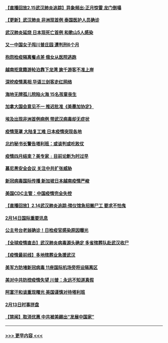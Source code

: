 #### [【直播回放2.15武汉肺炎追踪】异象频出:正月惊雷 龙门倒塌](../pages/prog202/a102777974.md?t=02152322) 
#### [【更新】武汉肺炎 非洲现首例 泰国医护人员确诊](../pages/prog202/a102770740.md?t=02152322) 
#### [武汉肺炎延烧 日本现死亡首例 和歌山5人感染](../pages/prog202/a102777815.md?t=02152322) 
#### [又一中国女子闯川普庄园 遭判刑6个月](../pages/prog202/a102777673.md?t=02152322) 
#### [抱怨检疫隔离餐点差 俄女从医院逃跑](../pages/prog202/a102777667.md?t=02152322) 
#### [越南拒意籍游轮泊靠下龙湾 逾千游客不准上岸](../pages/prog202/a102777646.md?t=02152322) 
#### [深挖疫情真相 华语三剑客走红网络](../pages/prog202/a102777624.md?t=02152322) 
#### [海地无牌孤儿院陷火海 15名孩童丧生](../pages/prog202/a102777620.md?t=02152322) 
#### [加拿大国会意见不一 推迟批准《美墨加协定》](../pages/prog202/a102777575.md?t=02152322) 
#### [埃及出现非洲首例病例 带武汉病毒却无症状](../pages/prog202/a102777559.md?t=02152322) 
#### [疫情笼罩 大陆复工难 日本疫情突现各地](../pages/prog202/a102777455.md?t=02152322) 
#### [北约秘书长警告塔利班：或谈判或吃败仗](../pages/prog202/a102777442.md?t=02152322) 
#### [疫情四月结束？美专家﹕目前论断为时过早](../pages/prog202/a102777248.md?t=02152322) 
#### [慕尼黑安全会议 关注中共扩张威胁](../pages/prog202/a102777254.md?t=02152322) 
#### [新冠病毒国际传播 新加坡日本越南疫情严峻](../pages/prog202/a102777245.md?t=02152322) 
#### [美国CDC主管：中国疫情完全失控](../pages/prog202/a102777236.md?t=02152322) 
#### [【直播回放】2.14武汉肺炎追踪:殡仪馆急招搬尸工 要求不怕鬼](../pages/prog202/a102777141.md?t=02152322) 
#### [2月14日国际重要讯息](../pages/prog202/a102777073.md?t=02152322) 
#### [公主号台老翁确诊！日检疫官感染原因曝光](../pages/prog202/a102777075.md?t=02152322) 
#### [【全球疫情直击】武汉肺炎病毒源头确定 多省殡葬队赴武汉收尸](../pages/prog202/a102777026.md?t=02152322) 
#### [【疫情最前线】多地殡葬业急援武汉](../pages/prog202/a102776986.md?t=02152322) 
#### [美军方防堵新冠病毒 11座国际机场旁将设隔离区](../pages/prog202/a102776870.md?t=02152322) 
#### [美对中共防控疫情失望 川普：永远不知道真假](../pages/prog202/a102776836.md?t=02152322) 
#### [阿富汗和谈重现曙光 美国谨慎对待塔利班](../pages/prog202/a102776748.md?t=02152322) 
#### [2月13日时事拼盘](../pages/prog202/a102776689.md?t=02152322) 
#### [【禁闻】取消优惠 中共被美踢出“发展中国家”](../pages/prog202/a102776670.md?t=02152322) 

----
#### [ >>> 更早内容 <<< ](../indexes/prog202-earlier.md)
